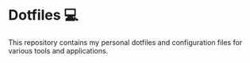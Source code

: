 # Dotfiles 💻

This repository contains my personal dotfiles and configuration files for various tools and applications.
